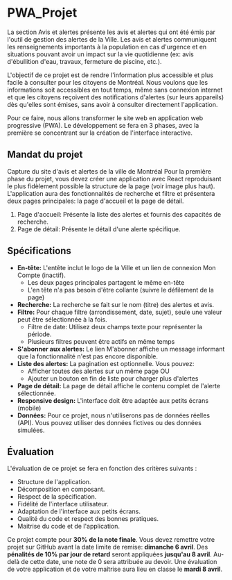 # PWA_Projet
La section Avis et alertes présente les avis et alertes qui ont été émis par l'outil de gestion des alertes de la Ville. Les avis et alertes communiquent les renseignements importants à la population en cas d'urgence et en situations pouvant avoir un impact sur la vie quotidienne (ex: avis d'ébullition d'eau, travaux, fermeture de piscine, etc.).

L'objectif de ce projet est de rendre l'information plus accessible et plus facile à consulter pour les citoyens de Montréal. Nous voulons que les informations soit accessibles en tout temps, même sans connexion internet et que les citoyens reçoivent des notifications d'alertes (sur leurs appareils) dès qu'elles sont émises, sans avoir à consulter directement l'application.

Pour ce faire, nous allons transformer le site web en application web progressive (PWA). Le développement se fera en 3 phases, avec la première se concentrant sur la création de l'interface interactive.

## Mandat du projet
Capture du site d'avis et alertes de la ville de Montréal
Pour la première phase du projet, vous devez créer une application avec React reproduisant le plus fidèlement possible la structure de la page (voir image plus haut). L'application aura des fonctionnalités de recherche et filtre et présentera deux pages principales: la page d'accueil et la page de détail.

1. Page d'accueil: Présente la liste des alertes et fournis des capacités de recherche.
2. Page de détail: Présente le détail d'une alerte spécifique.


## Spécifications
- **En-tête:** L'entête inclut le logo de la Ville et un lien de connexion Mon Compte (inactif).
  - Les deux pages principales partagent le même en-tête
  - L'en tête n'a pas besoin d'être collante (suivre le défilement de la page)
- **Recherche:** La recherche se fait sur le nom (titre) des alertes et avis.
- **Filtre:** Pour chaque filtre (arrondissement, date, sujet), seule une valeur peut être sélectionnée à la fois.
  - Filtre de date: Utilisez deux champs texte pour représenter la période.
  - Plusieurs filtres peuvent être actifs en même temps
- **S'abonner aux alertes:** Le lien M'abonner affiche un message informant que la fonctionnalité n'est pas encore disponible.
- **Liste des alertes:** La pagination est optionnelle. Vous pouvez:
  - Afficher toutes des alertes sur un même page OU
  - Ajouter un bouton en fin de liste pour charger plus d'alertes
- **Page de détail:** La page de détail affiche le contenu complet de l'alerte sélectionnée.
- **Responsive design:** L'interface doit être adaptée aux petits écrans (mobile)
- **Données:** Pour ce projet, nous n'utiliserons pas de données réelles (API). Vous pouvez utiliser des données fictives ou des données simulées.


## Évaluation
L'évaluation de ce projet se fera en fonction des critères suivants :

- Structure de l'application.
- Décomposition en composant.
- Respect de la spécification.
- Fidélité de l'interface utilisateur.
- Adaptation de l'interface aux petits écrans.
- Qualité du code et respect des bonnes pratiques.
- Maitrise du code et de l'application.

Ce projet compte pour **30% de la note finale**. Vous devez remettre votre projet sur GitHub avant la date limite de remise: **dimanche 6 avril**. Des **pénalités de 10% par jour de retard** seront appliquées **jusqu'au 8 avril**. Au-delà de cette date, une note de 0 sera attribuée au devoir. Une évaluation de votre application et de votre maîtrise aura lieu en classe le **mardi 8 avril**.
